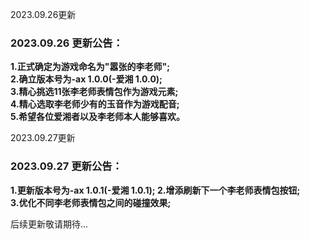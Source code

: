 

2023.09.26更新
### 2023.09.26 更新公告：
**1.正式确定为游戏命名为"嚣张的李老师";  
2.确立版本号为-ax 1.0.0(-爱湘 1.0.0);  
3.精心挑选11张李老师表情包作为游戏元素;  
4.精心选取李老师少有的玉音作为游戏配音;  
5.希望各位爱湘者以及李老师本人能够喜欢。**  


    
2023.09.27更新
### 2023.09.27 更新公告：
**1.更新版本号为-ax 1.0.1(-爱湘 1.0.1);
2.增添刷新下一个李老师表情包按钮;  
3.优化不同李老师表情包之间的碰撞效果;**  


    
后续更新敬请期待...
